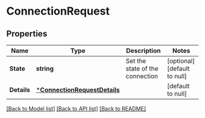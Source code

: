 # ConnectionRequest

## Properties
Name | Type | Description | Notes
------------ | ------------- | ------------- | -------------
**State** | **string** | Set the state of the connection | [optional] [default to null]
**Details** | [***ConnectionRequestDetails**](ConnectionRequestDetails.md) |  | [default to null]

[[Back to Model list]](../README.md#documentation-for-models) [[Back to API list]](../README.md#documentation-for-api-endpoints) [[Back to README]](../README.md)

